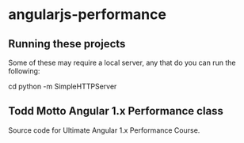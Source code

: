 # angularjs-performance

## Running these projects

Some of these may require a local server, any that do you can run the following:

cd <angular-1-performance>
python -m SimpleHTTPServer


## Todd Motto Angular 1.x Performance class

Source code for Ultimate Angular 1.x Performance Course.